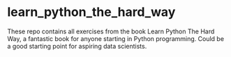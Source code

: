 # learn_python_the_hard_way
These repo contains all exercises from the book Learn Python The Hard Way, a fantastic book for anyone starting in Python programming. Could be a good starting point for aspiring data scientists.

